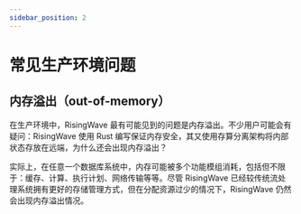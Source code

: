```yaml
---
sidebar_position: 2
---
```


# 常见生产环境问题

## 内存溢出（out-of-memory）

在生产环境中，RisingWave 最有可能见到的问题是内存溢出。不少用户可能会有疑问：RisingWave 使用 Rust 编写保证内存安全，其又使用存算分离架构将内部状态存放在远端，为什么还会出现内存溢出？

实际上，在任意一个数据库系统中，内存可能被多个功能模组消耗，包括但不限于：缓存、计算、执行计划、网络传输等等。尽管 RisingWave 已经较传统流处理系统拥有更好的存储管理方式，但在分配资源过少的情况下，RisingWave 仍然会出现内存溢出情况。

